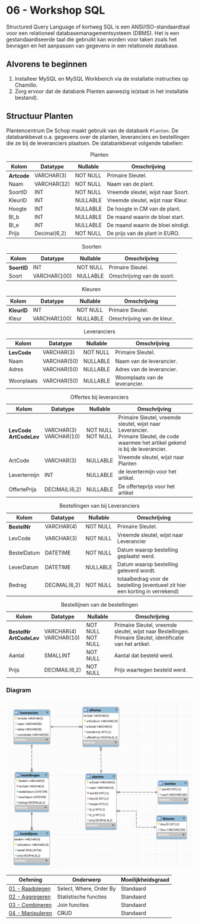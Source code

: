 # 06 - Workshop SQL

Structured Query Language of kortweg SQL is een ANSI/ISO-standaardtaal voor een relationeel databasemanagementsysteem (DBMS). Het is een gestandaardiseerde taal die gebruikt kan worden voor taken zoals het bevragen en het aanpassen van gegevens in een relationele database.

## Alvorens te beginnen
1. Installeer MySQL en MySQL Workbench via de installatie instructies op Chamillo.
2. Zorg ervoor dat de databank Planten aanwezig is(staat in het installatie bestand).

## Structuur Planten
Plantencentrum De Schop maakt gebruik van de databank `Planten`. De databankbevat o.a. gegevens over de planten, leveranciers en bestellingen die ze bij de leveranciers plaatsen. De databankbevat volgende tabellen:
    <table>
        <caption>Planten</caption>
        <thead>
            <tr>
                <th>Kolom</th>
                <th>Datatype</th>
                <th>Nullable</th>
                <th>Omschrijving</th>
            </tr>
        </thead>
        <tbody>
            <tr>
                <th align="left">Artcode</th>
                <td>VARCHAR(3)</td>
                <td>NOT NULL</td>
                <td>Primaire Sleutel.</td>
            </tr>
            <tr>
                <td>Naam</td>
                <td>VARCHAR(32)</td>
                <td>NOT NULL</td>
                <td>Naam van de plant.</td>
            </tr>
            <tr>
                <td>SoortID</td>
                <td>INT</td>
                <td>NOT NULL</td>
                <td>Vreemde sleutel, wijst naar Soort.</td>
            </tr>
            <tr>
                <td>KleurID</td>
                <td>INT</td>
                <td>NULLABLE</td>
                <td>Vreemde sleutel, wijst naar Kleur.</td>
            </tr>
            <tr>
                <td>Hoogte</td>
                <td>INT</td>
                <td>NULLABLE</td>
                <td>De hoogte in CM van de plant.</td>
            </tr>
            <tr>
                <td>Bl_b</td>
                <td>INT</td>
                <td>NULLABLE</td>
                <td>De maand waarin de bloei start.</td>
            </tr>
            <tr>
                <td>Bl_e</td>
                <td>INT</td>
                <td>NULLABLE</td>
                <td>De maand waarin de bloei eindigt.</td>
            </tr>
            <tr>
                <td>Prijs</td>
                <td>Decimal(6,2)</td>
                <td>NOT NULL</td>
                <td>De prijs van de plant in EURO.</td>
            </tr>
        </tbody>
    </table>
    <table>
        <caption>Soorten</caption>
        <thead>
            <tr>
                <th>Kolom</th>
                <th>Datatype</th>
                <th>Nullable</th>
                <th>Omschrijving</th>
            </tr>
        </thead>
        <tbody>
            <tr>
                <th align="left">SoortID</th>
                <td>INT</td>
                <td>NOT NULL</td>
                <td>Primaire Sleutel.</td>
            </tr>
            <tr>
                <td>Soort</td>
                <td>VARCHAR(100)</td>
                <td>NULLABLE</td>
                <td>Omschrijving van de soort.</td>
            </tr>
        </tbody>
    </table>
    <table>
        <caption>Kleuren</caption>
        <thead>
            <tr>
                <th>Kolom</th>
                <th>Datatype</th>
                <th>Nullable</th>
                <th>Omschrijving</th>
            </tr>
        </thead>
        <tbody>
            <tr>
                <th align="left">KleurID</th>
                <td>INT</td>
                <td>NOT NULL</td>
                <td>Primaire Sleutel.</td>
            </tr>
            <tr>
                <td>Kleur</td>
                <td>VARCHAR(100)</td>
                <td>NULLABLE</td>
                <td>Omschrijving van de kleur.</td>
            </tr>
        </tbody>
    </table>
    <table>
        <caption>Leveranciers</caption>
        <thead>
            <tr>
                <th>Kolom</th>
                <th>Datatype</th>
                <th>Nullable</th>
                <th>Omschrijving</th>
            </tr>
        </thead>
        <tbody>
            <tr>
                <th align="left">LevCode</th>
                <td>VARCHAR(3)</td>
                <td>NOT NULL</td>
                <td>Primaire Sleutel.</td>
            </tr>
            <tr>
                <td>Naam</td>
                <td>VARCHAR(50)</td>
                <td>NULLABLE</td>
                <td>Naam van de leverancier.</td>
            </tr>
            <tr>
                <td>Adres</td>
                <td>VARCHAR(50)</td>
                <td>NULLABLE</td>
                <td>Adres van de leverancier.</td>
            </tr>
            <tr>
                <td>Woonplaats</td>
                <td>VARCHAR(50)</td>
                <td>NULLABLE</td>
                <td>Woomplaats van de leverancier.</td>
            </tr>
        </tbody>
    </table>
    <table>
        <caption>Offertes bij leveranciers</caption>
        <thead>
            <tr>
                <th>Kolom</th>
                <th>Datatype</th>
                <th>Nullable</th>
                <th>Omschrijving</th>
            </tr>
        </thead>
        <tbody>
            <tr>
                <th align="left">
                    LevCode<br />
                    ArtCodeLev
                </th>
                <td>
                    VARCHAR(3)<br />
                    VARCHAR(10)
                </td>
                <td>
                    NOT NULL<br />
                    NOT NULL
                </td>
                <td>
                    Primaire Sleutel, vreemde sleutel, wijst naar Leverancier.<br />
                    Primaire Sleutel, de code waarmee het artikel gekend is bij de leverancier.
                </td>
            </tr>
            <tr>
                <td>ArtCode</td>
                <td>VARCHAR(3)</td>
                <td>NULLABLE</td>
                <td>Vreemde sleutel, wijst naar Planten</td>
            </tr>
            <tr>
                <td>Levertermijn</td>
                <td>INT</td>
                <td>NULLABLE</td>
                <td>de levertermijn voor het artikel.</td>
            </tr>
            <tr>
                <td>OffertePrijs</td>
                <td>DECIMAIL(6,2)</td>
                <td>NULLABLE</td>
                <td>De offerteprijs voor het artikel</td>
            </tr>
        </tbody>
    </table>
    <table>
        <caption>Bestellingen van bij Leveranciers</caption>
        <thead>
            <tr>
                <th>Kolom</th>
                <th>Datatype</th>
                <th>Nullable</th>
                <th>Omschrijving</th>
            </tr>
        </thead>
        <tbody>
            <tr>
                <th align="left">BestelNr</th>
                <td>VARCHAR(4)</td>
                <td>NOT NULL</td>
                <td>Primaire Sleutel.</td>
            </tr>
            <tr>
                <td>LevCode</td>
                <td>VARCHAR(3)</td>
                <td>NOT NULL</td>
                <td>Vreemde sleutel, wijst naar Leverancier</td>
            </tr>
            <tr>
                <td>BestelDatum</td>
                <td>DATETIME</td>
                <td>NOT NULL</td>
                <td>Datum waarop bestelling geplaatst werd.</td>
            </tr>
            <tr>
                <td>LeverDatum</td>
                <td>DATETIME</td>
                <td>NULLABLE</td>
                <td>Datum waarop bestelling geleverd wordt.</td>
            </tr>
            <tr>
                <td>Bedrag</td>
                <td>DECIMAL(6,2)</td>
                <td>NOT NULL</td>
                <td>totaalbedrag voor de bestelling (eventueel zit hier een korting in verrekend)</td>
            </tr>
        </tbody>
    </table>
    <table>
            <caption>Bestellijnen van de bestellingen</caption>
            <thead>
                <tr>
                    <th>Kolom</th>
                    <th>Datatype</th>
                    <th>Nullable</th>
                    <th>Omschrijving</th>
                </tr>
            </thead>
            <tbody>
                <tr>
                    <th align="left">
                        BestelNr<br />
                        ArtCodeLev
                    </th>
                    <td>
                        VARCHAR(4)<br />
                        VARCHAR(10)
                    </td>
                    <td>
                        NOT NULL<br />
                        NOT NULL
                    </td>
                    <td>
                        Primaire Sleutel, vreemde sleutel, wijst naar Bestellingen.<br />
                        Primaire Sleutel, identificatie van het artikel.
                    </td>
                </tr>
                <tr>
                    <td>Aantal</td>
                    <td>SMALLINT</td>
                    <td>NOT NULL</td>
                    <td>Aantal dat besteld werd.</td>
                </tr>
                <tr>
                    <td>Prijs</td>
                    <td>DECIMAIL(6,2)</td>
                    <td>NOT NULL</td>
                    <td>Prijs waartegen besteld werd.</td>
                </tr>
            </tbody>
        </table>

### Diagram
<img src="exercises/images/diagram-planten.jpg" alt="Diagram Planten.db">

| Oefening | Onderwerp | Moeilijkheidsgraad |
| ----- | ---- | ---- |
| [01 - Raadplegen](exercises/exercise-1.md)  | Select, Where, Order By  | Standaard |
| [02 - Aggregeren](exercises/exercise-2.md)  | Statistische functies    | Standaard |
| [03 - Combineren](exercises/exercise-3.md)  | Join functies            | Standaard |
| [04 - Manipuleren](exercises/exercise-4.md) | C~~R~~UD                 | Standaard |

